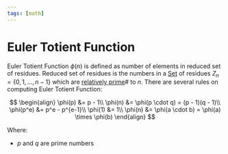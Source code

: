 ```yaml
---
tags: [math]
---
```


# Euler Totient Function

Euler Totient Function $\phi(n)$ is defined as number of elements in reduced set
of residues. Reduced set of residues is the numbers in a [Set](202204281446.md)
of residues $Z_n = \{0, 1, \ldots, n-1\}$ which are [relatively prime](202210092214.md)#
to $n$. There are several rules on computing Euler Totient Function:

$$
\begin{align}
\phi(p) &= p - 1\\
\phi(n) &= \phi(p \cdot q) = (p - 1)(q - 1)\\
\phi(p^e) &= p^e - p^{e-1}\\
\phi(1) &= 1\\
\phi(n) &= \phi(a \cdot b) = \phi(a) \times \phi(b)
\end{align}
$$

Where:
- $p$ and $q$ are prime numbers
